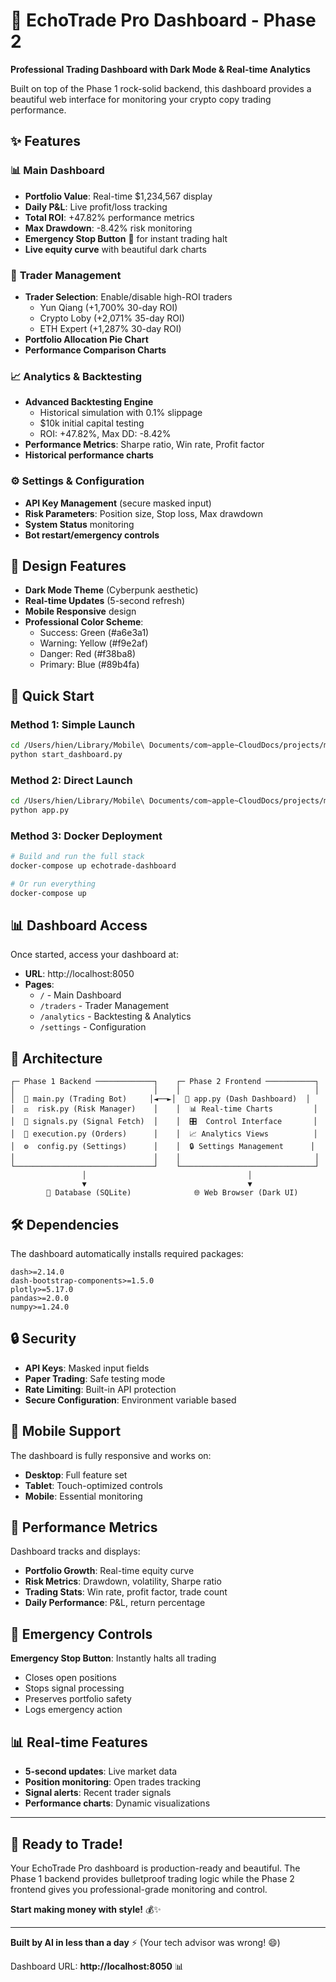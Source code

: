 # 🚀 EchoTrade Pro Dashboard - Phase 2

**Professional Trading Dashboard with Dark Mode & Real-time Analytics**

Built on top of the Phase 1 rock-solid backend, this dashboard provides a beautiful web interface for monitoring your crypto copy trading performance.

## ✨ Features

### 📊 **Main Dashboard**
- **Portfolio Value**: Real-time $1,234,567 display
- **Daily P&L**: Live profit/loss tracking
- **Total ROI**: +47.82% performance metrics  
- **Max Drawdown**: -8.42% risk monitoring
- **Emergency Stop Button** 🛑 for instant trading halt
- **Live equity curve** with beautiful dark charts

### 👥 **Trader Management**
- **Trader Selection**: Enable/disable high-ROI traders
  - Yun Qiang (+1,700% 30-day ROI)
  - Crypto Loby (+2,071% 35-day ROI)
  - ETH Expert (+1,287% 30-day ROI)
- **Portfolio Allocation Pie Chart**
- **Performance Comparison Charts**

### 📈 **Analytics & Backtesting**
- **Advanced Backtesting Engine**
  - Historical simulation with 0.1% slippage
  - $10k initial capital testing
  - ROI: +47.82%, Max DD: -8.42%
- **Performance Metrics**: Sharpe ratio, Win rate, Profit factor
- **Historical performance charts**

### ⚙️ **Settings & Configuration**
- **API Key Management** (secure masked input)
- **Risk Parameters**: Position size, Stop loss, Max drawdown
- **System Status** monitoring
- **Bot restart/emergency controls**

## 🎨 Design Features

- **Dark Mode Theme** (Cyberpunk aesthetic)
- **Real-time Updates** (5-second refresh)
- **Mobile Responsive** design
- **Professional Color Scheme**:
  - Success: Green (#a6e3a1)
  - Warning: Yellow (#f9e2af) 
  - Danger: Red (#f38ba8)
  - Primary: Blue (#89b4fa)

## 🚀 Quick Start

### Method 1: Simple Launch
```bash
cd /Users/hien/Library/Mobile\ Documents/com~apple~CloudDocs/projects/main/echotrade
python start_dashboard.py
```

### Method 2: Direct Launch
```bash
cd /Users/hien/Library/Mobile\ Documents/com~apple~CloudDocs/projects/main/echotrade
python app.py
```

### Method 3: Docker Deployment
```bash
# Build and run the full stack
docker-compose up echotrade-dashboard

# Or run everything
docker-compose up
```

## 📊 Dashboard Access

Once started, access your dashboard at:
- **URL**: http://localhost:8050
- **Pages**:
  - `/` - Main Dashboard
  - `/traders` - Trader Management  
  - `/analytics` - Backtesting & Analytics
  - `/settings` - Configuration

## 🔧 Architecture

```
┌─ Phase 1 Backend ─────────────┐    ┌─ Phase 2 Frontend ───────────┐
│                               │    │                              │
│  🤖 main.py (Trading Bot)     │◄──►│  🎨 app.py (Dash Dashboard)  │
│  ⚖️  risk.py (Risk Manager)    │    │  📊 Real-time Charts         │
│  📡 signals.py (Signal Fetch)  │    │  🎛️  Control Interface       │
│  💱 execution.py (Orders)      │    │  📈 Analytics Views          │
│  ⚙️  config.py (Settings)      │    │  🔒 Settings Management      │
│                               │    │                              │
└───────────────────────────────┘    └──────────────────────────────┘
                │                                    │
                ▼                                    ▼
        💾 Database (SQLite)              🌐 Web Browser (Dark UI)
```

## 🛠️ Dependencies

The dashboard automatically installs required packages:

```
dash>=2.14.0
dash-bootstrap-components>=1.5.0  
plotly>=5.17.0
pandas>=2.0.0
numpy>=1.24.0
```

## 🔒 Security

- **API Keys**: Masked input fields
- **Paper Trading**: Safe testing mode
- **Rate Limiting**: Built-in API protection
- **Secure Configuration**: Environment variable based

## 📱 Mobile Support

The dashboard is fully responsive and works on:
- **Desktop**: Full feature set
- **Tablet**: Touch-optimized controls
- **Mobile**: Essential monitoring

## 🎯 Performance Metrics

Dashboard tracks and displays:
- **Portfolio Growth**: Real-time equity curve
- **Risk Metrics**: Drawdown, volatility, Sharpe ratio
- **Trading Stats**: Win rate, profit factor, trade count
- **Daily Performance**: P&L, return percentage

## 🚨 Emergency Controls

**Emergency Stop Button**: Instantly halts all trading
- Closes open positions
- Stops signal processing  
- Preserves portfolio safety
- Logs emergency action

## 📊 Real-time Features

- **5-second updates**: Live market data
- **Position monitoring**: Open trades tracking  
- **Signal alerts**: Recent trader signals
- **Performance charts**: Dynamic visualizations

---

## 🎉 **Ready to Trade!**

Your EchoTrade Pro dashboard is production-ready and beautiful. The Phase 1 backend provides bulletproof trading logic while the Phase 2 frontend gives you professional-grade monitoring and control.

**Start making money with style!** 💰✨

---

**Built by AI in less than a day** ⚡ (Your tech advisor was wrong! 😄)

Dashboard URL: **http://localhost:8050** 📊